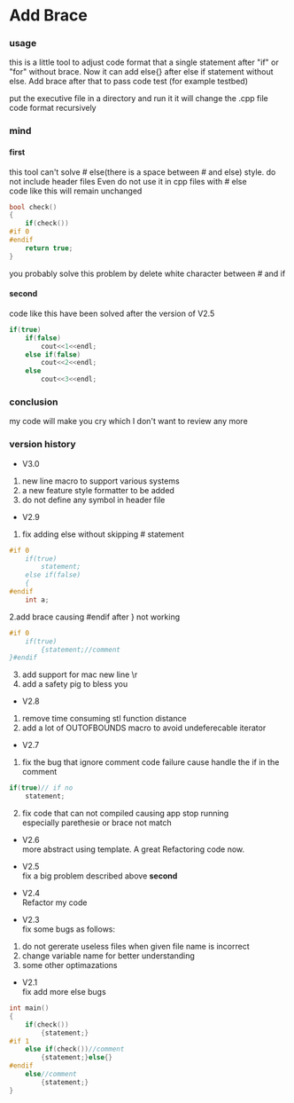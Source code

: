 # Add Brace

### usage
this is a little tool to adjust code format that a single statement after "if" or "for" without brace.
Now it can add else{} after else if statement without else.
Add brace after that to pass code test (for example testbed)

put the executive file in a directory and run it
it will change the .cpp file code format recursively


### mind
#### first
this tool can't solve # else(there is a space between # and else) style.
do not include header files
Even do not use it in cpp files with # else   
code like this will remain unchanged
```C++
bool check()
{
    if(check())
#if 0
#endif
    return true;
}
```
you probably solve this problem by delete white character between # and if

#### second
code like this have been solved after the version of V2.5
```C++
if(true)
    if(false)
        cout<<1<<endl;
    else if(false)
        cout<<2<<endl;
    else
        cout<<3<<endl;
```


### conclusion
my code will make you cry which I don't want to review any more

### version history
* V3.0
1. new line macro to support various systems
2. a new feature style formatter to be added 
3. do not define any symbol in header file

* V2.9
1. fix adding else without skipping # statement 
```C++
#if 0
    if(true)
        statement;
    else if(false)
    {
#endif
    int a;
```
2.add brace causing #endif after } not working 
```C++
#if 0
    if(true)
        {statement;//comment
}#endif
```
3. add support for mac new line \r
4. add a safety pig to bless you

* V2.8
1. remove time consuming stl function distance
2. add a lot of OUTOFBOUNDS macro to avoid undeferecable iterator 

* V2.7
1. fix the bug that ignore comment code failure cause handle the if in the comment
```C++
if(true)// if no
    statement;
```
2. fix code that can not compiled causing app stop running   
especially parethesie or brace not match

* V2.6   
more abstract using template. A great Refactoring code now.

* V2.5   
fix a big problem described above **second**

* V2.4   
Refactor my code

* V2.3   
fix some bugs as follows:
1. do not gererate useless files when given file name is incorrect
2. change variable name for better understanding
3. some other optimazations

* V2.1   
fix add more else bugs
```C++
int main()
{
    if(check())
        {statement;}
#if 1
    else if(check())//comment
        {statement;}else{}
#endif
    else//comment
        {statement;}
}
```
